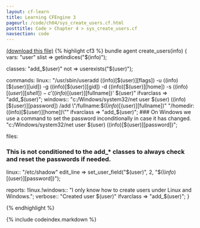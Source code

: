 ```yaml
---
layout: cf-learn
title: Learning CFEngine 3
pageurl: /code/ch04/sys_create_users.cf.html
posttitle: Code > Chapter 4 > sys_create_users.cf
navsection: code
---
```


[(download this file)](/src/ch04/sys_create_users.cf)
{% highlight cf3 %}
bundle agent create_users(info)
{
vars:
  "user"        slist => getindices("$(info)"); 

classes:
  "add_$(user)" not => userexists("$(user)"); 

commands: 
  linux::
    "/usr/sbin/useradd $($(info)[$(user)][flags]) -u $($(info)[$(user)][uid]) 
     -g $($(info)[$(user)][gid]) -d $($(info)[$(user)][home]) 
     -s $($(info)[$(user)][shell]) -c '$($(info)[$(user)][fullname])' $(user)"
       ifvarclass => "add_$(user)";
  windows::
    "c:/Windows/system32/net user $(user) $($(info)[$(user)][password]) /add 
     \"/fullname:$($(info)[$(user)][fullname])\" \"/homedir:$($(info)[$(user)][home])\""
       ifvarclass => "add_$(user)";
    ### On Windows we use a command to set the password inconditionally in case it has changed.
    "c:/Windows/system32/net user $(user) $($(info)[$(user)][password])"; 

files:
  ### This is not conditioned to the add_* classes to always check and reset the passwords if needed.
  linux::
    "/etc/shadow" 
      edit_line => set_user_field("$(user)", 2, "$($(info)[$(user)][password])");

reports: 
  !linux.!windows::
    "I only know how to create users under Linux and Windows.";
  verbose::
    "Created user $(user)"
      ifvarclass => "add_$(user)";
}

{% endhighlight %}

{% include codeindex.markdown %}
